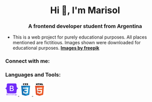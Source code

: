 <h1 align="center">Hi 👋, I'm Marisol</h1>
<h3 align="center">A frontend developer student from Argentina</h3>

- This is a web project for purely educational purposes. All places mentioned are fictitious. Images shown were downloaded for educational purposes. **<a href="https://www.freepik.es/foto-gratis/amigos-brindis-fiesta-terraza_5038010.htm#fromView=image_search&page=1&position=0&uuid=2337f551-f2c7-4087-aa9f-29a6e5b71bd2">Images by freepik</a>**

<h3 align="left">Connect with me:</h3>
<p align="left">
</p>

<h3 align="left">Languages and Tools:</h3>
<p align="left"> <a href="https://getbootstrap.com" target="_blank" rel="noreferrer"> <img src="https://raw.githubusercontent.com/devicons/devicon/master/icons/bootstrap/bootstrap-plain-wordmark.svg" alt="bootstrap" width="40" height="40"/> </a> <a href="https://www.w3schools.com/css/" target="_blank" rel="noreferrer"> <img src="https://raw.githubusercontent.com/devicons/devicon/master/icons/css3/css3-original-wordmark.svg" alt="css3" width="40" height="40"/> </a> <a href="https://www.w3.org/html/" target="_blank" rel="noreferrer"> <img src="https://raw.githubusercontent.com/devicons/devicon/master/icons/html5/html5-original-wordmark.svg" alt="html5" width="40" height="40"/> </a> </p>